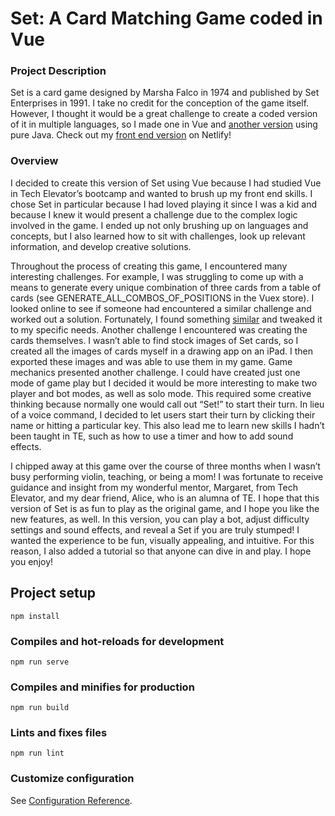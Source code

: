 # Set: A Card Matching Game coded in Vue

### Project Description

Set is a card game designed by Marsha Falco in 1974 and published by Set Enterprises in 1991. I take no credit for the conception of the game itself. However, I thought it would be a great challenge to create a coded version of it in multiple languages, so I made one in Vue and [another version](https://github.com/Anna-Okada/set) using pure Java. Check out my [front end version](https://jocular-praline-bd2d89.netlify.app) on Netlify! 

### Overview

I decided to create this version of Set using Vue because I had studied Vue in Tech Elevator’s bootcamp and wanted to brush up my front end skills. I chose Set in particular because I had loved playing it since I was a kid and because I knew it would present a challenge due to the complex logic involved in the game. I ended up not only brushing up on languages and concepts, but I also learned how to sit with challenges, look up relevant information, and develop creative solutions. 

Throughout the process of creating this game, I encountered many interesting challenges. For example, I was struggling to come up with a means to generate every unique combination of three cards from a table of cards (see GENERATE_ALL_COMBOS_OF_POSITIONS in the Vuex store). I looked online to see if someone had encountered a similar challenge and worked out a solution. Fortunately, I found something [similar](https://www.geeksforgeeks.org/print-all-possible-combinations-of-r-elements-in-a-given-array-of-size-n/) and tweaked it to my specific needs. Another challenge I encountered was creating the cards themselves. I wasn’t able to find stock images of Set cards, so I created all the images of cards myself in a drawing app on an iPad. I then exported these images and was able to use them in my game. Game mechanics presented another challenge. I could have created just one mode of game play but I decided it would be more interesting to make two player and bot modes, as well as solo mode. This required some creative thinking because normally one would call out “Set!” to start their turn. In lieu of a voice command, I decided to let users start their turn by clicking their name or hitting a particular key. This also lead me to learn new skills I hadn’t been taught in TE, such as how to use a timer and how to add sound effects.

I chipped away at this game over the course of three months when I wasn’t busy performing violin, teaching, or being a mom! I was fortunate to receive guidance and insight from my wonderful mentor, Margaret, from Tech Elevator, and my dear friend, Alice, who is an alumna of TE. I hope that this version of Set is as fun to play as the original game, and I hope you like the new features, as well. In this version, you can play a bot, adjust difficulty settings and sound effects, and reveal a Set if you are truly stumped! I wanted the experience to be fun, visually appealing, and intuitive. For this reason, I also added a tutorial so that anyone can dive in and play. I hope you enjoy!

## Project setup
```
npm install
```

### Compiles and hot-reloads for development
```
npm run serve
```

### Compiles and minifies for production
```
npm run build
```

### Lints and fixes files
```
npm run lint
```

### Customize configuration
See [Configuration Reference](https://cli.vuejs.org/config/).